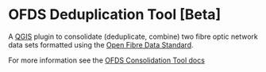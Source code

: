 # OFDS Deduplication Tool [Beta]

A [QGIS](https://www.qgis.org/) plugin to consolidate (deduplicate, combine) two fibre optic network data sets formatted using the [Open Fibre Data Standard](https://open-fibre-data-standard.readthedocs.io).

For more information see the [OFDS Consolidation Tool docs](https://open-telecoms-data.github.io/ofds_consolidation_tool/)